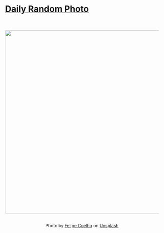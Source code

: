 # [Daily Random Photo](https://www.dailyrandomphoto.com/)

<div align="center">
  <br>
  <br>
  <a href="https://www.dailyrandomphoto.com/p/2025/2025-09-08/"><img src="https://images.unsplash.com/photo-1749477694263-1e3e687c6ae5?crop=entropy&cs=tinysrgb&fit=max&fm=jpg&ixid=M3w3NzUwOHwwfDF8cmFuZG9tfHx8fHx8fHx8MTc1NzI5MjM3Nnw&ixlib=rb-4.1.0&q=80&w=1080" width="600px"></a>
  <br>
  <br>
  <p class="has-text-grey">Photo by <a href="https://unsplash.com/@ofelipecoelho?utm_source=Daily%20Random%20Photo&amp;utm_medium=referral" target="_blank" rel="noopener noreferrer">Felipe Coelho</a> on <a href="https://unsplash.com/photos/surfer-is-paddling-alone-in-the-vast-ocean--otamb-hEPM?utm_source=Daily%20Random%20Photo&amp;utm_medium=referral" target="_blank" rel="noopener noreferrer">Unsplash</a></p>
</div>

